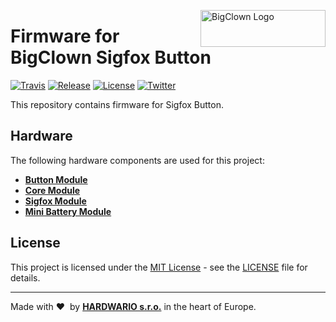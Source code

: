 <a href="https://www.bigclown.com/"><img src="https://bigclown.sirv.com/logo.png" width="200" height="59" alt="BigClown Logo" align="right"></a>

# Firmware for BigClown Sigfox Button

[![Travis](https://img.shields.io/travis/bigclownlabs/bcf-sigfox-button/master.svg)](https://travis-ci.org/bigclownlabs/bcf-sigfox-button)
[![Release](https://img.shields.io/github/release/bigclownlabs/bcf-sigfox-button.svg)](https://github.com/bigclownlabs/bcf-sigfox-button/releases)
[![License](https://img.shields.io/github/license/bigclownlabs/bcf-sigfox-button.svg)](https://github.com/bigclownlabs/bcf-sigfox-button/blob/master/LICENSE)
[![Twitter](https://img.shields.io/twitter/follow/BigClownLabs.svg?style=social&label=Follow)](https://twitter.com/BigClownLabs)

This repository contains firmware for Sigfox Button.

## Hardware

The following hardware components are used for this project:

* **[Button Module](https://shop.bigclown.com)**
* **[Core Module](https://shop.bigclown.com/products/core-module)**
* **[Sigfox Module](https://shop.bigclown.com/products/sigfox-module)**
* **[Mini Battery Module](https://shop.bigclown.com/products/mini-battery-module)**

## License

This project is licensed under the [MIT License](https://opensource.org/licenses/MIT/) - see the [LICENSE](LICENSE) file for details.

---

Made with &#x2764;&nbsp; by [**HARDWARIO s.r.o.**](https://www.hardwario.com/) in the heart of Europe.
